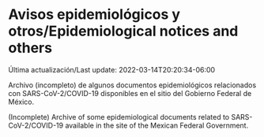 # Avisos epidemiológicos y otros/Epidemiological notices and others

Última actualización/Last update: 2022-03-14T20:20:34-06:00

Archivo (incompleto) de algunos documentos epidemiológicos relacionados con SARS-CoV-2/COVID-19 disponibles en el sitio del Gobierno Federal de México.

(Incomplete) Archive of some epidemiological documents related to SARS-CoV-2/COVID-19 available in the site of the Mexican Federal Government.
